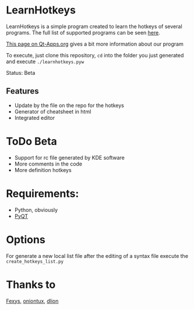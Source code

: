 # LearnHotkeys

LearnHotkeys is  a simple program created to learn the hotkeys of several programs.
The full list of supported programs can be seen [here](https://github.com/Mte90/LearnHotkeys/tree/master/hotkeys).

[This page on Qt-Apps.org](http://qt-apps.org/content/show.php?content=156240) gives a bit more information about our program

To execute, just clone this repository, `cd` into the folder you just generated and execute `./learnhotkeys.pyw`

Status: Beta

## Features

- Update by the file on the repo for the hotkeys
- Generator of cheatsheet in html
- Integrated editor

# ToDo Beta

- Support for rc file generated by KDE software
- More comments in the code
- More definition hotkeys

# Requirements:

- Python, obviously
- [PyQT](https://wiki.python.org/moin/PyQt)


# Options
For generate a new local list file after the editing of a syntax file execute the `create_hotkeys_list.py`

# Thanks to

[Fexys](https://github.com/Fexys), [oniontux](https://github.com/oniontux), [dlion](https://github.com/dlion)
